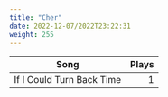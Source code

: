 ```yaml
---
title: "Cher"
date: 2022-12-07/2022T23:22:31
weight: 255
---
```




 Song | Plays 
----- | -----:
If I Could Turn Back Time | 1
